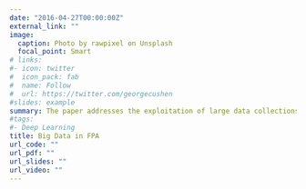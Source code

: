 ```yaml
---
date: "2016-04-27T00:00:00Z"
external_link: ""
image:
  caption: Photo by rawpixel on Unsplash
  focal_point: Smart
# links:
#- icon: twitter
#  icon_pack: fab
#  name: Follow
#  url: https://twitter.com/georgecushen
#slides: example
summary: The paper addresses the exploitation of large data collections for foreign policy analysis.
#tags:
#- Deep Learning
title: Big Data in FPA
url_code: ""
url_pdf: ""
url_slides: ""
url_video: ""
---
```




